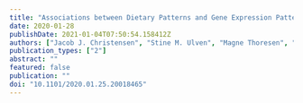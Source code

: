 ```yaml
---
title: "Associations between Dietary Patterns and Gene Expression Pattern in Peripheral Blood Mononuclear Cells: A Cross-Sectional Study (Preprint)"
date: 2020-01-28
publishDate: 2021-01-04T07:50:54.158412Z
authors: ["Jacob J. Christensen", "Stine M. Ulven", "Magne Thoresen", "Kenneth Westerman", "Kirsten B. Holven", "Lene F. Andersen"]
publication_types: ["2"]
abstract: ""
featured: false
publication: ""
doi: "10.1101/2020.01.25.20018465"
---
```


